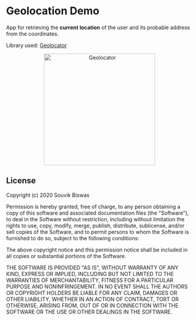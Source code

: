 # Geolocation Demo

App for retrieving the **current location** of the user and its probable address from the coordinates.

Library used: [Geolocator](https://pub.dev/packages/geolocator)

<p align="center">
  <img width="300" src="https://github.com/sbis04/top_flutter_libraries/raw/master/geolocation_demo/screenshot/geolocator.png" alt="Geolocator"/>
</p>

## License

Copyright (c) 2020 Souvik Biswas

Permission is hereby granted, free of charge, to any person obtaining a copy
of this software and associated documentation files (the "Software"), to deal
in the Software without restriction, including without limitation the rights
to use, copy, modify, merge, publish, distribute, sublicense, and/or sell
copies of the Software, and to permit persons to whom the Software is
furnished to do so, subject to the following conditions:

The above copyright notice and this permission notice shall be included in all
copies or substantial portions of the Software.

THE SOFTWARE IS PROVIDED "AS IS", WITHOUT WARRANTY OF ANY KIND, EXPRESS OR
IMPLIED, INCLUDING BUT NOT LIMITED TO THE WARRANTIES OF MERCHANTABILITY,
FITNESS FOR A PARTICULAR PURPOSE AND NONINFRINGEMENT. IN NO EVENT SHALL THE
AUTHORS OR COPYRIGHT HOLDERS BE LIABLE FOR ANY CLAIM, DAMAGES OR OTHER
LIABILITY, WHETHER IN AN ACTION OF CONTRACT, TORT OR OTHERWISE, ARISING FROM,
OUT OF OR IN CONNECTION WITH THE SOFTWARE OR THE USE OR OTHER DEALINGS IN THE
SOFTWARE.
